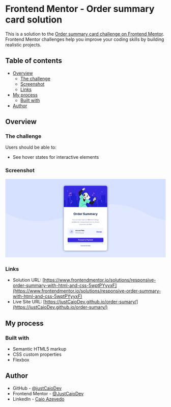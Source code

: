 # Frontend Mentor - Order summary card solution

This is a solution to the [Order summary card challenge on Frontend Mentor](https://www.frontendmentor.io/challenges/order-summary-component-QlPmajDUj). Frontend Mentor challenges help you improve your coding skills by building realistic projects. 

## Table of contents

- [Overview](#overview)
  - [The challenge](#the-challenge)
  - [Screenshot](#screenshot)
  - [Links](#links)
- [My process](#my-process)
  - [Built with](#built-with)
- [Author](#author)

## Overview

### The challenge

Users should be able to:

- See hover states for interactive elements

### Screenshot

![](./src/Screenshot.png)

### Links

- Solution URL: [https://www.frontendmentor.io/solutions/responsive-order-summary-with-html-and-css-5wptPYyyxF](https://www.frontendmentor.io/solutions/responsive-order-summary-with-html-and-css-5wptPYyyxF)
- Live Site URL: [https://justCaioDev.github.io/order-sumary/](https://justCaioDev.github.io/order-sumary/)

## My process

### Built with

- Semantic HTML5 markup
- CSS custom properties
- Flexbox


## Author

- GitHub - [@justCaioDev](https://github.com/justCaioDev)
- Frontend Mentor - [@JustCaioDev](https://www.frontendmentor.io/profile/justCaioDev)
- LinkedIn - [Caio Azevedo](https://www.linkedin.com/in/caiio/)

